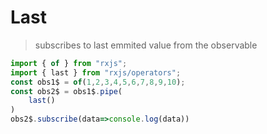 # Last

> subscribes to last emmited value from the observable

``` javascript
import { of } from "rxjs";
import { last } from "rxjs/operators";
const obs1$ = of(1,2,3,4,5,6,7,8,9,10);
const obs2$ = obs1$.pipe(
    last()
)
obs2$.subscribe(data=>console.log(data))
```

